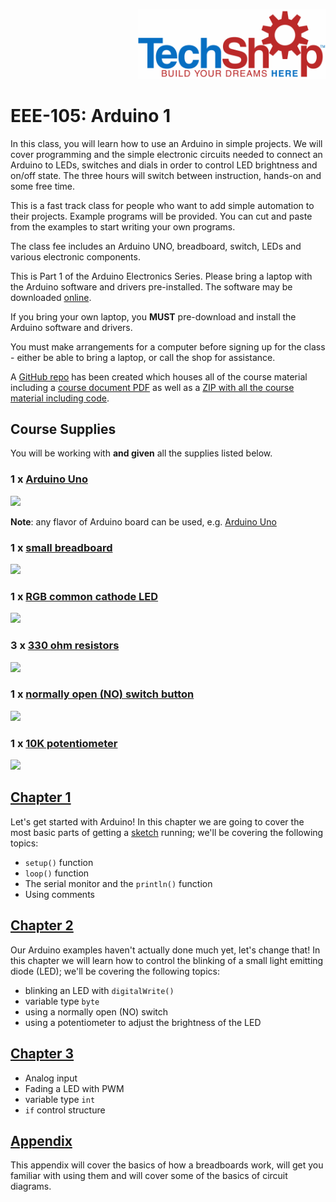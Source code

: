 <p align="right">
    <img src="https://raw.githubusercontent.com/techshop/EEE-105-Arduino-1/master/TS_logo.png" width=300>
</p>

# EEE-105: Arduino 1

In this class, you will learn how to use an Arduino in simple projects.  We will cover programming and the simple electronic circuits needed to connect an Arduino to LEDs, switches and dials in order to control LED brightness and on/off state.  The three hours will switch between instruction, hands-on and some free time.  

This is a fast track class for people who want to add simple automation to their projects. Example programs will be provided. You can cut and paste from the examples to start writing your own programs.

The class fee includes an Arduino UNO, breadboard, switch, LEDs and various electronic components.

This is Part 1 of the Arduino Electronics Series. Please bring a laptop with the Arduino software and drivers pre-installed. The software may be downloaded [online](https://www.arduino.cc/en/Main/Software).

If you bring your own laptop, you **MUST** pre-download and install the Arduino software and drivers.

You must make arrangements for a computer before signing up for the class - either be able to bring a laptop, or call the shop for assistance.

A [GitHub repo](https://github.com/techshop/EEE-105-Arduino-1) has been created which houses all of the course material including a [course document PDF](https://github.com/techshop/EEE-105-Arduino-1/blob/master/EEE-105.pdf) as well as a [ZIP with all the course material including code](https://github.com/techshop/EEE-105-Arduino-1/archive/v1.1.zip).


## Course Supplies

You will be working with **and given** all the supplies listed below.

### 1 x [Arduino Uno](http://www.arduino.org/products/boards/arduino-uno)
<img src="http://www.arduino.org/media/k2/galleries/90/A000073-Arduino-Uno-SMD-1front.jpg" width=150 />

**Note**: any flavor of Arduino board can be used, e.g. [Arduino Uno](https://en.wikipedia.org/wiki/List_of_Arduino_boards_and_compatible_systems)

### 1 x [small breadboard](https://www.sparkfun.com/products/12002)
<img src="https://cdn-shop.adafruit.com/970x728/64-01.jpg" width=150 />

### 1 x [RGB common cathode LED](https://www.sparkfun.com/products/11679)
<img src="https://cdn.sparkfun.com//assets/parts/9/7/00105-03-L.jpg" width=150 />

### 3 x [330 ohm resistors](https://www.sparkfun.com/products/11507)
<img src="https://cdn.sparkfun.com//assets/parts/7/4/1/7/11507-02.jpg" width=150 />

### 1 x [normally open (NO) switch button](https://www.sparkfun.com/products/9190)
<img src="https://cdn.sparkfun.com//assets/parts/2/6/2/9/09190-03-L.jpg" width=150 />

### 1 x [10K potentiometer](https://www.sparkfun.com/products/9806)
<img src="https://cdn.sparkfun.com//assets/parts/3/8/2/3/09806-01.jpg" width=150 />

## [Chapter 1](https://github.com/techshop/EEE-105-Arduino-1/tree/master/chapter_1)

Let's get started with Arduino!  In this chapter we are going to cover the most basic parts of getting a [sketch](https://www.arduino.cc/en/Tutorial/Sketch) running; we'll be covering the following topics:
- `setup()` function
- `loop()` function
- The serial monitor and the `println()` function
- Using comments


## [Chapter 2](https://github.com/techshop/EEE-105-Arduino-1/tree/master/chapter_2)

Our Arduino examples haven't actually done much yet, let's change that!  In this chapter we will learn how to control the blinking of a small light emitting diode (LED); we'll be covering the following topics:
- blinking an LED with `digitalWrite()`
- variable type `byte`
- using a normally open (NO) switch
- using a potentiometer to adjust the brightness of the LED


## [Chapter 3](https://github.com/techshop/EEE-105-Arduino-1/tree/master/chapter_3)

- Analog input
- Fading a LED with PWM
- variable type `int`
- `if` control structure

## [Appendix](https://github.com/techshop/EEE-105-Arduino-1/tree/master/appendix)

This appendix will cover the basics of how a breadboards work, will get you familiar with using them and will cover some of the basics of circuit diagrams.
